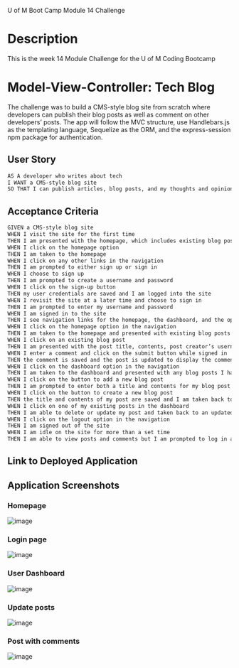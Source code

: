 U of M Boot Camp Module 14 Challenge

# Description
This is the week 14 Module Challenge for the U of M Coding Bootcamp

# Model-View-Controller: Tech Blog
The challenge was to build a CMS-style blog site from scratch where developers can publish their blog posts as well as comment on other developers’ posts. The app will follow the MVC structure, use Handlebars.js as the templating language, Sequelize as the ORM, and the express-session npm package for authentication.

## User Story
```md
AS A developer who writes about tech
I WANT a CMS-style blog site
SO THAT I can publish articles, blog posts, and my thoughts and opinions
```

## Acceptance Criteria
```md
GIVEN a CMS-style blog site
WHEN I visit the site for the first time
THEN I am presented with the homepage, which includes existing blog posts if any have been posted; navigation links for the homepage and the dashboard; and the option to log in
WHEN I click on the homepage option
THEN I am taken to the homepage
WHEN I click on any other links in the navigation
THEN I am prompted to either sign up or sign in
WHEN I choose to sign up
THEN I am prompted to create a username and password
WHEN I click on the sign-up button
THEN my user credentials are saved and I am logged into the site
WHEN I revisit the site at a later time and choose to sign in
THEN I am prompted to enter my username and password
WHEN I am signed in to the site
THEN I see navigation links for the homepage, the dashboard, and the option to log out
WHEN I click on the homepage option in the navigation
THEN I am taken to the homepage and presented with existing blog posts that include the post title and the date created
WHEN I click on an existing blog post
THEN I am presented with the post title, contents, post creator’s username, and date created for that post and have the option to leave a comment
WHEN I enter a comment and click on the submit button while signed in
THEN the comment is saved and the post is updated to display the comment, the comment creator’s username, and the date created
WHEN I click on the dashboard option in the navigation
THEN I am taken to the dashboard and presented with any blog posts I have already created and the option to add a new blog post
WHEN I click on the button to add a new blog post
THEN I am prompted to enter both a title and contents for my blog post
WHEN I click on the button to create a new blog post
THEN the title and contents of my post are saved and I am taken back to an updated dashboard with my new blog post
WHEN I click on one of my existing posts in the dashboard
THEN I am able to delete or update my post and taken back to an updated dashboard
WHEN I click on the logout option in the navigation
THEN I am signed out of the site
WHEN I am idle on the site for more than a set time
THEN I am able to view posts and comments but I am prompted to log in again before I can add, update, or delete posts
```
## Link to Deployed Application


## Application Screenshots

### Homepage
![image](https://github.com/user-attachments/assets/7ee9b62b-d805-4fd7-a1c2-db674f56831f)

### Login page
![image](https://github.com/user-attachments/assets/bba2f25e-9879-45a2-a4fb-143adab76839)

### User Dashboard
![image](https://github.com/user-attachments/assets/fa21dcbc-b265-4cf9-87f7-72079fa9dfa6)

### Update posts
![image](https://github.com/user-attachments/assets/e8f783fd-6b93-4695-a42f-19d477d3210c)

### Post with comments
![image](https://github.com/user-attachments/assets/00e0f9a0-e256-4ace-bc24-9a998c2ab824)


